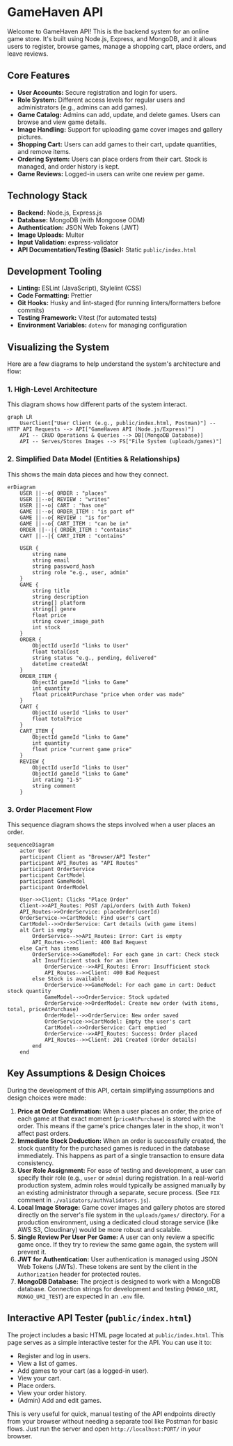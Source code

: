 # GameHaven API

Welcome to GameHaven API! This is the backend system for an online game store. It's built using Node.js, Express, and MongoDB, and it allows users to register, browse games, manage a shopping cart, place orders, and leave reviews.

## Core Features

*   **User Accounts:** Secure registration and login for users.
*   **Role System:** Different access levels for regular users and administrators (e.g., admins can add games).
*   **Game Catalog:** Admins can add, update, and delete games. Users can browse and view game details.
*   **Image Handling:** Support for uploading game cover images and gallery pictures.
*   **Shopping Cart:** Users can add games to their cart, update quantities, and remove items.
*   **Ordering System:** Users can place orders from their cart. Stock is managed, and order history is kept.
*   **Game Reviews:** Logged-in users can write one review per game.

## Technology Stack

*   **Backend:** Node.js, Express.js
*   **Database:** MongoDB (with Mongoose ODM)
*   **Authentication:** JSON Web Tokens (JWT)
*   **Image Uploads:** Multer
*   **Input Validation:** express-validator
*   **API Documentation/Testing (Basic):** Static `public/index.html`

## Development Tooling

*   **Linting:** ESLint (JavaScript), Stylelint (CSS)
*   **Code Formatting:** Prettier
*   **Git Hooks:** Husky and lint-staged (for running linters/formatters before commits)
*   **Testing Framework:** Vitest (for automated tests)
*   **Environment Variables:** `dotenv` for managing configuration

## Visualizing the System

Here are a few diagrams to help understand the system's architecture and flow:

### 1. High-Level Architecture

This diagram shows how different parts of the system interact.

```mermaid
graph LR
    UserClient["User Client (e.g., public/index.html, Postman)"] -- HTTP API Requests --> API["GameHaven API (Node.js/Express)"]
    API -- CRUD Operations & Queries --> DB[(MongoDB Database)]
    API -- Serves/Stores Images --> FS["File System (uploads/games)"]
```

### 2. Simplified Data Model (Entities & Relationships)

This shows the main data pieces and how they connect.

```mermaid
erDiagram
    USER ||--o{ ORDER : "places"
    USER ||--o{ REVIEW : "writes"
    USER ||--o| CART : "has one"
    GAME ||--o{ ORDER_ITEM : "is part of"
    GAME ||--o{ REVIEW : "is for"
    GAME ||--o{ CART_ITEM : "can be in"
    ORDER ||--|{ ORDER_ITEM : "contains"
    CART ||--|{ CART_ITEM : "contains"

    USER {
        string name
        string email
        string password_hash
        string role "e.g., user, admin"
    }
    GAME {
        string title
        string description
        string[] platform
        string[] genre
        float price
        string cover_image_path
        int stock
    }
    ORDER {
        ObjectId userId "links to User"
        float totalCost
        string status "e.g., pending, delivered"
        datetime createdAt
    }
    ORDER_ITEM {
        ObjectId gameId "links to Game"
        int quantity
        float priceAtPurchase "price when order was made"
    }
    CART {
        ObjectId userId "links to User"
        float totalPrice
    }
    CART_ITEM {
        ObjectId gameId "links to Game"
        int quantity
        float price "current game price"
    }
    REVIEW {
        ObjectId userId "links to User"
        ObjectId gameId "links to Game"
        int rating "1-5"
        string comment
    }
```

### 3. Order Placement Flow

This sequence diagram shows the steps involved when a user places an order.

```mermaid
sequenceDiagram
    actor User
    participant Client as "Browser/API Tester"
    participant API_Routes as "API Routes"
    participant OrderService
    participant CartModel
    participant GameModel
    participant OrderModel

    User->>Client: Clicks "Place Order"
    Client->>API_Routes: POST /api/orders (with Auth Token)
    API_Routes->>OrderService: placeOrder(userId)
    OrderService->>CartModel: Find user's cart
    CartModel-->>OrderService: Cart details (with game items)
    alt Cart is empty
        OrderService-->>API_Routes: Error: Cart is empty
        API_Routes-->>Client: 400 Bad Request
    else Cart has items
        OrderService->>GameModel: For each game in cart: Check stock
        alt Insufficient stock for an item
            OrderService-->>API_Routes: Error: Insufficient stock
            API_Routes-->>Client: 400 Bad Request
        else Stock is available
            OrderService->>GameModel: For each game in cart: Deduct stock quantity
            GameModel-->>OrderService: Stock updated
            OrderService->>OrderModel: Create new order (with items, total, priceAtPurchase)
            OrderModel-->>OrderService: New order saved
            OrderService->>CartModel: Empty the user's cart
            CartModel-->>OrderService: Cart emptied
            OrderService-->>API_Routes: Success: Order placed
            API_Routes-->>Client: 201 Created (Order details)
        end
    end
```

## Key Assumptions & Design Choices

During the development of this API, certain simplifying assumptions and design choices were made:

1.  **Price at Order Confirmation:** When a user places an order, the price of each game at that exact moment (`priceAtPurchase`) is stored with the order. This means if the game's price changes later in the shop, it won't affect past orders.
2.  **Immediate Stock Deduction:** When an order is successfully created, the stock quantity for the purchased games is reduced in the database immediately. This happens as part of a single transaction to ensure data consistency.
3.  **User Role Assignment:** For ease of testing and development, a user can specify their role (e.g., `user` or `admin`) during registration. In a real-world production system, admin roles would typically be assigned manually by an existing administrator through a separate, secure process. (See `FIX` comment in `./validators/authValidators.js`).
4.  **Local Image Storage:** Game cover images and gallery photos are stored directly on the server's file system in the `uploads/games/` directory. For a production environment, using a dedicated cloud storage service (like AWS S3, Cloudinary) would be more robust and scalable.
5.  **Single Review Per User Per Game:** A user can only review a specific game once. If they try to review the same game again, the system will prevent it.
6.  **JWT for Authentication:** User authentication is managed using JSON Web Tokens (JWTs). These tokens are sent by the client in the `Authorization` header for protected routes.
7.  **MongoDB Database:** The project is designed to work with a MongoDB database. Connection strings for development and testing (`MONGO_URI`, `MONGO_URI_TEST`) are expected in an `.env` file.

## Interactive API Tester (`public/index.html`)

The project includes a basic HTML page located at `public/index.html`. This page serves as a simple interactive tester for the API. You can use it to:

*   Register and log in users.
*   View a list of games.
*   Add games to your cart (as a logged-in user).
*   View your cart.
*   Place orders.
*   View your order history.
*   (Admin) Add and edit games.

This is very useful for quick, manual testing of the API endpoints directly from your browser without needing a separate tool like Postman for basic flows. Just run the server and open `http://localhost:PORT/` in your browser.

